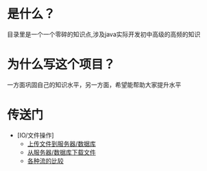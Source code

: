# 是什么？
目录里是一个一个零碎的知识点,涉及java实际开发初中高级的高频的知识
# 为什么写这个项目？
一方面巩固自己的知识水平，另一方面，希望能帮助大家提升水平
# 传送门
- [IO/文件操作]
  - [上传文件到服务器/数据库](https://github.com/shitiantian/java/blob/master/note/uploadFile.md)
  - [从服务器/数据库下载文件](https://github.com/shitiantian/java/blob/master/note/downloadFile.md)
  - [各种流的比较](https://github.com/shitiantian/java/blob/master/note/IoDiff.md)